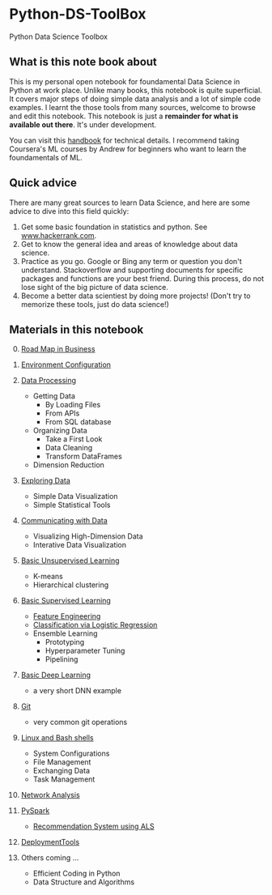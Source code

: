 # Python-DS-ToolBox

Python Data Science Toolbox

## What is this note book about

This is my personal open notebook for foundamental Data Science in Python at work place.
Unlike many books, this notebook is quite superficial. It covers major steps of doing simple data analysis and a lot of simple code examples.
I learnt the those tools from many sources, welcome to browse and edit this notebook.
This notebook is just a **remainder for what is available out there**. It's under development.

You can visit this [handbook](https://jakevdp.github.io/PythonDataScienceHandbook/) for technical details.
I recommend taking Coursera's ML courses by Andrew for beginners who want to learn the foundamentals of ML.


## Quick advice

There are many great sources to learn Data Science, and here are some advice to dive into this field quickly:

1. Get some basic foundation in statistics and python. See www.hackerrank.com.
2. Get to know the general idea and areas of knowledge about data science.
3. Practice as you go. Google or Bing any term or question you don't understand. Stackoverflow and supporting documents for specific packages and functions are your best friend. During this process, do not lose sight of the big picture of data science.
4. Become a better data scientiest by doing more projects! (Don't try to memorize these tools, just do data science!)


## Materials in this notebook

0. [Road Map in Business](roadmap.md)
1. [Environment Configuration](EnvironmentConfiguration.md)
2. [Data Processing](DataProcessing.md)
    * Getting Data
        * By Loading Files
        * From APIs
        * From SQL database
    * Organizing Data
        * Take a First Look
        * Data Cleaning
        * Transform DataFrames
    * Dimension Reduction

3. [Exploring Data](ExploringData.md)
    * Simple Data Visualization
    * Simple Statistical Tools

4. [Communicating with Data](Communicating-with-Data.md)
    * Visualizing High-Dimension Data
    * Interative Data Visualization

5. [Basic Unsupervised Learning](UnsupervisedLearningBasic.md)
    * K-means
    * Hierarchical clustering

6. [Basic Supervised Learning](SupervisedLearningBasic.md)
    * [Feature Engineering](FeatureEngineering.md)
    * [Classification via Logistic Regression](https://www.kaggle.com/danielzou/tensorflow-multiclassification)
    * Ensemble Learning
        * Prototyping
        * Hyperparameter Tuning
        * Pipelining

7. [Basic Deep Learning](https://www.kaggle.com/danielzou/housing-prices-tf-dnn)
    * a very short DNN example

8. [Git](git.md)
    * very common git operations

9. [Linux and Bash shells](LinuxBash.md)
    * System Configurations
    * File Management
    * Exchanging Data
    * Task Management

10. [Network Analysis](Network-Analysis.md)
11. [PySpark](PySpark.md)
    * [Recommendation System using ALS](PySparkALS.md)

12. [DeploymentTools](DeploymentTools.md)
13. Others coming ...
    * Efficient Coding in Python
    * Data Structure and Algorithms
